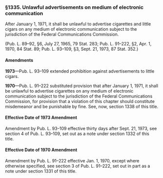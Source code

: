 ### §1335. Unlawful advertisements on medium of electronic communication ###

After January 1, 1971, it shall be unlawful to advertise cigarettes and little cigars on any medium of electronic communication subject to the jurisdiction of the Federal Communications Commission.

(Pub. L. 89–92, §6, July 27, 1965, 79 Stat. 283; Pub. L. 91–222, §2, Apr. 1, 1970, 84 Stat. 89; Pub. L. 93–109, §3, Sept. 21, 1973, 87 Stat. 352.)

#### Amendments ####

**1973**—Pub. L. 93–109 extended prohibition against advertisements to little cigars.

**1970**—Pub. L. 91–222 substituted provision that after January 1, 1971, it shall be unlawful to advertise cigarettes on any medium of electronic communication subject to the jurisdiction of the Federal Communications Commission, for provision that a violation of this chapter should constitute misdemeanor and be punishable by fine. See, now, section 1338 of this title.

#### Effective Date of 1973 Amendment ####

Amendment by Pub. L. 93–109 effective thirty days after Sept. 21, 1973, see section 4 of Pub. L. 93–109, set out as a note under section 1332 of this title.

#### Effective Date of 1970 Amendment ####

Amendment by Pub. L. 91–222 effective Jan. 1, 1970, except where otherwise specified, see section 3 of Pub. L. 91–222, set out in part as a note under section 1331 of this title.